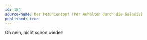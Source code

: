 ```yaml
---
id: 184
source-name: Der Petunientopf (Per Anhalter durch die Galaxis)
published: true
---
```

Oh nein, nicht schon wieder!

